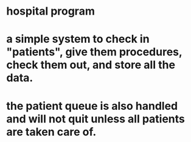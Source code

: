 # hospital program
# 
# a simple system to check in "patients", give them procedures, check them out, and store all the data.
# the patient queue is also handled and will not quit unless all patients are taken care of.
